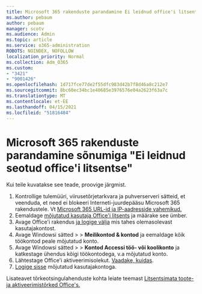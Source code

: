 ```yaml
---
title: Microsoft 365 rakenduste parandamine Ei leidnud office'i litsentsidega seotud sõnumit
ms.author: pebaum
author: pebaum
manager: scotv
ms.audience: Admin
ms.topic: article
ms.service: o365-administration
ROBOTS: NOINDEX, NOFOLLOW
localization_priority: Normal
ms.collection: Adm_O365
ms.custom:
- "3421"
- "9001426"
ms.openlocfilehash: 1d717fce77de2f55dfc983d42b7f8d46a8c212e7
ms.sourcegitcommit: 8bc60ec34bc1e40685e3976576e04a2623f63a7c
ms.translationtype: MT
ms.contentlocale: et-EE
ms.lasthandoff: 04/15/2021
ms.locfileid: "51816484"
---
```

# <a name="fixing-the-microsoft-365-apps-couldnt-find-office-licenses-associated-message"></a>Microsoft 365 rakenduste parandamine sõnumiga "Ei leidnud seotud office'i litsentse"

Kui teile kuvatakse see teade, proovige järgmist.

1. Kontrollige tulemüüri, viirusetõrjetarkvara ja puhverserveri sätteid, et veenduda, et need ei blokeeri Interneti-juurdepääsu Microsoft 365 rakendustele. Vt [Microsoft 365 URL-id ja IP-aadresside vahemikud.](https://docs.microsoft.com/office365/enterprise/urls-and-ip-address-ranges)
2. Eemaldage [mõjutatud kasutaja Office'i litsents](https://docs.microsoft.com/microsoft-365/admin/manage/assign-licenses-to-users) ja määrake see ümber. 
3. Avage Office'i rakendus [ja logige välja](https://support.office.com/article/5a20dc11-47e9-4b6f-945d-478cb6d92071) mis tahes olemasolevast kasutajakontost.
4. Avage Windowsi sätted >   >  **Meilikontod & kontod** ja eemaldage kõik töökontod peale mõjutatud konto.
5. Avage Windowsi sätted >   >  **Kontod Accessi töö- või koolikonto** ja katkestage ühendus kõigi töökontodega, v.a mõjutatud konto.
6. Lähtestage Office'i aktiveerimisolekut. [Vaadake, kuidas](https://docs.microsoft.com/office365/troubleshoot/activation/reset-office-365-proplus-activation-state).
7. [Logige sisse](https://support.office.com/article/628ea040-f265-49de-b986-be09c3ebf8a9) mõjutatud kasutajakontoga.

Lisateavet tõrkeotsingulahenduste kohta leiate teemast [Litsentsimata toote- ja aktiveerimistõrked Office's.](https://support.office.com/Article/0d23d3c0-c19c-4b2f-9845-5344fedc4380)